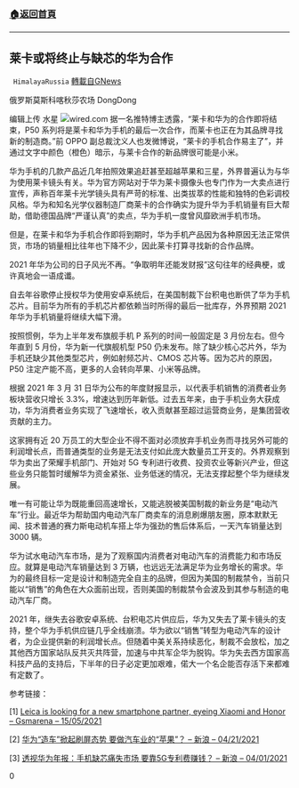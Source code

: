 ###  [:house:返回首頁](https://github.com/ourhimalayas/txt)
---

## 莱卡或将终止与缺芯的华为合作
` HimalayaRussia` [轉載自GNews](https://gnews.org/zh-hans/1252723/)

俄罗斯莫斯科喀秋莎农场 DongDong

编辑上传 水星
![]()![](https://gnews-media-offload.s3.amazonaws.com/wp-content/uploads/2021/05/17230813/L-1.jpg)wired.com
据一名推特博主透露，“莱卡和华为的合作即将结束，P50 系列将是莱卡和华为手机的最后一次合作，而莱卡也正在为其品牌寻找新的制造商。”前 OPPO 副总裁沈义人也发微博说，“莱卡的手机合作易主了”，并通过文字中颜色（橙色）暗示，与莱卡合作的新品牌很可能是小米。

华为手机的几款产品近几年拍照效果追赶甚至超越苹果和三星，外界普遍认为与华为使用莱卡镜头有关。华为官方网站对于华为莱卡摄像头也专门作为一大卖点进行宣传，声称百年莱卡光学镜头具有严苛的标准、出类拔萃的性能和独特的色彩调校风格。华为和知名光学仪器制造厂商莱卡的合作确实为提升华为手机销量有巨大帮助，借助德国品牌“严谨认真”的卖点，华为手机一度曾风靡欧洲手机市场。

但是，在莱卡和华为手机合作即将到期时，华为手机产品因为各种原因无法正常供货，市场的销量相比往年也下降不少，因此莱卡打算寻找新的合作品牌。

2021 年华为公司的日子风光不再。“争取明年还能发财报”这句往年的经典梗，或许真地会一语成谶。

自去年谷歌停止授权华为使用安卓系统后，在美国制裁下台积电也断供了华为手机芯片。目前华为所有的手机芯片都依赖当时所得的最后一批库存，外界预期 2021 年华为手机销量将继续大幅下滑。

按照惯例，华为上半年发布旗舰手机 P 系列的时间一般固定是 3 月份左右。但今年直到 5 月份，华为新一代旗舰机型 P50 仍未发布。除了缺少核心芯片外，华为手机还缺少其他类型芯片，例如射频芯片、CMOS 芯片等。因为芯片的原因，P50 注定产能不高，更多的人会转向苹果、小米等品牌。

根据 2021 年 3 月 31 日华为公布的年度财报显示，以代表手机销售的消费者业务板块营收只增长 3.3%，增速达到历年新低。过去五年来，由于手机业务大获成功，华为消费者业务实现了飞速增长，收入贡献甚至超过运营商业务，是集团营收贡献的主力。

这家拥有近 20 万员工的大型企业不得不面对必须放弃手机业务而寻找另外可能的利润增长点，而普通类型的业务是无法支付如此庞大数量员工开支的。外界观察到华为卖出了荣耀手机部门、开始对 5G 专利进行收费、投资农业等新兴产业，但这些业务只能暂时缓解华为资金紧张、业务低迷的情况，无法支撑起整个华为继续发展。

唯一有可能让华为既能重回高速增长，又能逃脱被美国制裁的新业务是“电动汽车”行业。最近华为帮助国内电动汽车厂商卖车的消息刷爆朋友圈，原本默默无闻、技术普通的赛力斯电动机车搭上华为强劲的售后体系后，一天汽车销量达到 3000 辆。

华为试水电动汽车市场，是为了观察国内消费者对电动汽车的消费能力和市场反应。就算是电动汽车销量达到 3 万辆，也远远无法满足华为业务增长的需求。华为的最终目标一定是设计和制造完全自主的品牌，但因为美国的制裁禁令，当前只能以“销售”的角色在大众面前出现，否则美国的制裁禁令会波及到其参与制造的电动汽车厂商。

2021 年，继失去谷歌安卓系统、台积电芯片供应后，华为又失去了莱卡镜头的支持，整个华为手机供应链几乎全线崩溃。华为欲以“销售”转型为电动汽车的设计者，为企业提供新的利润增长点。但随着中美关系持续恶化，制裁不会放松，加之其他西方国家站队反共灭共阵营，加速与中共军企华为脱钩。华为失去西方国家高科技产品的支持后，下半年的日子必定更加艰难，偌大一个名企能否存活下来都难有定数了。

参考链接：

[1] [Leica is looking for a new smartphone partner, eyeing Xiaomi and Honor – Gsmarena – 15/05/2021](https://www.gsmarena.com/leica_is_looking_for_a_new_smartphone_partner_eyeing_xiaomi_and_honor-news-49131.php)

[2] [华为“造车”掀起刷屏态势 要做汽车业的“苹果”？ – 新浪 – 04/21/2021](https://auto.sina.com.cn/zz/hy/2021-04-21/detail-ikmxzfmk8047046.shtml)

[3] [透视华为年报：手机缺芯痛失市场 要靠5G专利费赚钱？ – 新浪 – 04/01/2021](https://finance.sina.com.cn/tech/2021-04-01/doc-ikmxzfmk0432994.shtml)

0

